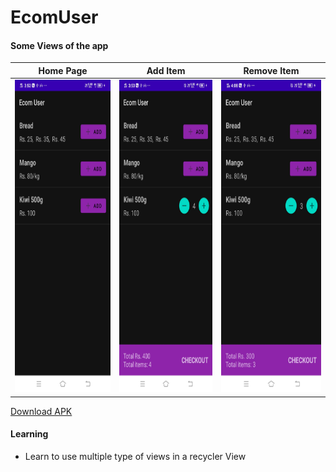 # EcomUser

#### Some Views of the app
|Home Page| Add Item | Remove Item |
|:----------------:|:----------------:|:----------------:|
| <img src="https://github.com/Coder481/CDN/blob/main/Ecom%20User/v0.0/home.jpg" width="250" height="500"/>| <img src="https://github.com/Coder481/CDN/blob/main/Ecom%20User/v0.0/addItem.jpg" width="250" height="500"/>| <img src="https://github.com/Coder481/CDN/blob/main/Ecom%20User/v0.0/rmvItem.jpg" width="250" height="500"/>|
[Download APK](https://github.com/Coder481/EcomUser/releases/download/latest/ecom_user_v0.0.apk)

#### Learning
* Learn to use multiple type of views in a recycler View

